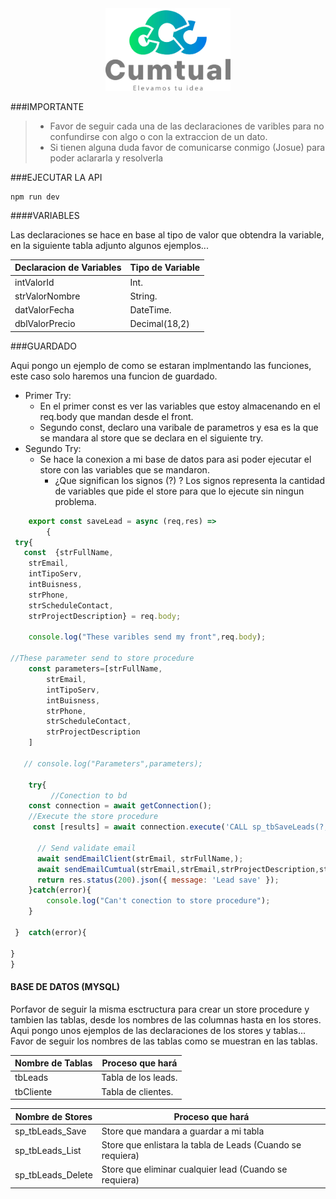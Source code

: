 <div align="center">
    <img src="/src/assets/img/logocumtual-23.webp" alt="Logo Cumtual" width="200" />
</div>

###IMPORTANTE
> - Favor de seguir cada una de las declaraciones de varibles para no confundirse con algo o con la extraccion de un dato.
> - Si tienen alguna duda favor de comunicarse conmigo (Josue) para poder aclararla y resolverla

###EJECUTAR LA API

	npm run dev


####VARIABLES

Las declaraciones se hace en base al tipo de valor que obtendra la variable, en la siguiente tabla adjunto algunos ejemplos...

Declaracion de Variables  | Tipo de Variable
------------- | -------------
 intValorId | Int.
strValorNombre  | String. 
datValorFecha  | DateTime. 
dblValorPrecio  | Decimal(18,2)




###GUARDADO

Aqui pongo un ejemplo de como se estaran implmentando las funciones, este caso solo haremos una funcion de guardado.
- Primer Try: 
	- En el primer const es ver las variables que estoy almacenando en el req.body que mandan desde el front.  
	- Segundo const, declaro una varibale de parametros y esa es la que se mandara al store que se declara en el siguiente try.
- Segundo Try:
	- Se hace la conexion a mi base de datos para asi poder ejecutar el store con las variables que se mandaron.
		- ¿Que significan los signos (?) ? Los signos representa la cantidad de  variables que pide el store para que lo ejecute sin ningun problema.

```javascript
	export const saveLead = async (req,res) =>
		{ 
 try{
   const  {strFullName,
    strEmail,
    intTipoServ,
    intBuisness,
    strPhone,
    strScheduleContact,
    strProjectDescription} = req.body;

    console.log("These varibles send my front",req.body);

//These parameter send to store procedure
    const parameters=[strFullName,
        strEmail,
        intTipoServ,
        intBuisness,
        strPhone,
        strScheduleContact,
        strProjectDescription
    ]

   // console.log("Parameters",parameters);

    try{
         //Conection to bd
    const connection = await getConnection();
    //Execute the store procedure 
     const [results] = await connection.execute('CALL sp_tbSaveLeads(?, ?, ?, ?, ?, ?, ?)',parameters);

      // Send validate email
      await sendEmailClient(strEmail, strFullName,);
      await sendEmailCumtual(strEmail,strEmail,strProjectDescription,strPhone);
      return res.status(200).json({ message: 'Lead save' });
    }catch(error){
        console.log("Can't conection to store procedure");
    }
    
 }  catch(error){

} 
}
 ```

#### BASE DE DATOS (MYSQL)

Porfavor de seguir la misma esctructura para crear un store procedure y tambien las tablas, desde los nombres de las columnas hasta en los stores. Aqui pongo unos ejemplos de las declaraciones de los stores y tablas...
Favor de seguir los nombres de las tablas como se muestran en las tablas.

Nombre de Tablas  | Proceso que hará
------------- | ------------- |
 tbLeads | Tabla de los leads.
tbCliente  |   Tabla de clientes.

Nombre de Stores  | Proceso que hará
------------- | ------------- |
 sp_tbLeads_Save |  Store que mandara a guardar a mi tabla
sp_tbLeads_List  |  Store que enlistara la tabla de Leads (Cuando se requiera)
sp_tbLeads_Delete  | Store que eliminar cualquier lead (Cuando se requiera)


